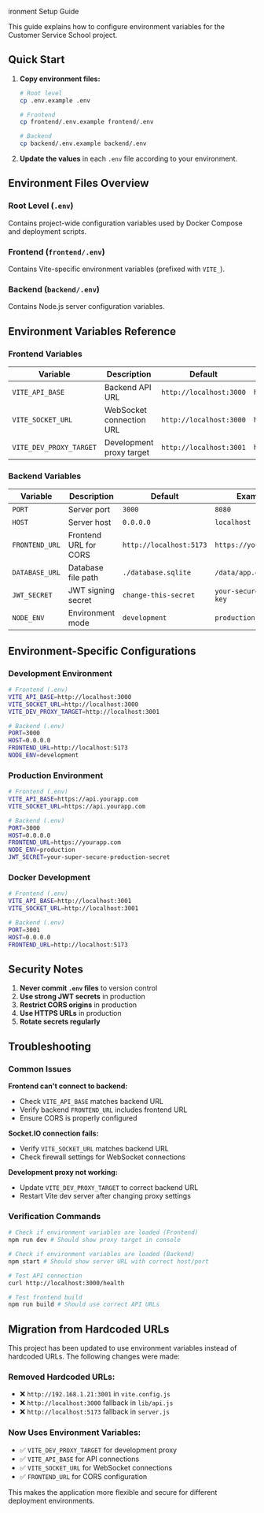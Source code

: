 ironment Setup Guide

This guide explains how to configure environment variables for the Customer Service School project.

## Quick Start

1. **Copy environment files:**
   ```bash
   # Root level
   cp .env.example .env
   
   # Frontend
   cp frontend/.env.example frontend/.env
   
   # Backend
   cp backend/.env.example backend/.env
   ```

2. **Update the values** in each `.env` file according to your environment.

## Environment Files Overview

### Root Level (`.env`)
Contains project-wide configuration variables used by Docker Compose and deployment scripts.

### Frontend (`frontend/.env`)
Contains Vite-specific environment variables (prefixed with `VITE_`).

### Backend (`backend/.env`)
Contains Node.js server configuration variables.

## Environment Variables Reference

### Frontend Variables

| Variable | Description | Default | Example |
|----------|-------------|---------|---------|
| `VITE_API_BASE` | Backend API URL | `http://localhost:3000` | `https://api.yourapp.com` |
| `VITE_SOCKET_URL` | WebSocket connection URL | `http://localhost:3000` | `https://api.yourapp.com` |
| `VITE_DEV_PROXY_TARGET` | Development proxy target | `http://localhost:3001` | `http://192.168.1.100:3001` |

### Backend Variables

| Variable | Description | Default | Example |
|----------|-------------|---------|---------|
| `PORT` | Server port | `3000` | `8080` |
| `HOST` | Server host | `0.0.0.0` | `localhost` |
| `FRONTEND_URL` | Frontend URL for CORS | `http://localhost:5173` | `https://yourapp.com` |
| `DATABASE_URL` | Database file path | `./database.sqlite` | `/data/app.db` |
| `JWT_SECRET` | JWT signing secret | `change-this-secret` | `your-secure-secret-key` |
| `NODE_ENV` | Environment mode | `development` | `production` |

## Environment-Specific Configurations

### Development Environment
```bash
# Frontend (.env)
VITE_API_BASE=http://localhost:3000
VITE_SOCKET_URL=http://localhost:3000
VITE_DEV_PROXY_TARGET=http://localhost:3001

# Backend (.env)
PORT=3000
HOST=0.0.0.0
FRONTEND_URL=http://localhost:5173
NODE_ENV=development
```

### Production Environment
```bash
# Frontend (.env)
VITE_API_BASE=https://api.yourapp.com
VITE_SOCKET_URL=https://api.yourapp.com

# Backend (.env)
PORT=3000
HOST=0.0.0.0
FRONTEND_URL=https://yourapp.com
NODE_ENV=production
JWT_SECRET=your-super-secure-production-secret
```

### Docker Development
```bash
# Frontend (.env)
VITE_API_BASE=http://localhost:3001
VITE_SOCKET_URL=http://localhost:3001

# Backend (.env)
PORT=3001
HOST=0.0.0.0
FRONTEND_URL=http://localhost:5173
```

## Security Notes

1. **Never commit `.env` files** to version control
2. **Use strong JWT secrets** in production
3. **Restrict CORS origins** in production
4. **Use HTTPS URLs** in production
5. **Rotate secrets regularly**

## Troubleshooting

### Common Issues

**Frontend can't connect to backend:**
- Check `VITE_API_BASE` matches backend URL
- Verify backend `FRONTEND_URL` includes frontend URL
- Ensure CORS is properly configured

**Socket.IO connection fails:**
- Verify `VITE_SOCKET_URL` matches backend URL
- Check firewall settings for WebSocket connections

**Development proxy not working:**
- Update `VITE_DEV_PROXY_TARGET` to correct backend URL
- Restart Vite dev server after changing proxy settings

### Verification Commands

```bash
# Check if environment variables are loaded (Frontend)
npm run dev # Should show proxy target in console

# Check if environment variables are loaded (Backend)
npm start # Should show server URL with correct host/port

# Test API connection
curl http://localhost:3000/health

# Test frontend build
npm run build # Should use correct API URLs
```

## Migration from Hardcoded URLs

This project has been updated to use environment variables instead of hardcoded URLs. The following changes were made:

### Removed Hardcoded URLs:
- ❌ `http://192.168.1.21:3001` in `vite.config.js`
- ❌ `http://localhost:3000` fallback in `lib/api.js`
- ❌ `http://localhost:5173` fallback in `server.js`

### Now Uses Environment Variables:
- ✅ `VITE_DEV_PROXY_TARGET` for development proxy
- ✅ `VITE_API_BASE` for API connections
- ✅ `VITE_SOCKET_URL` for WebSocket connections
- ✅ `FRONTEND_URL` for CORS configuration

This makes the application more flexible and secure for different deployment environments.
